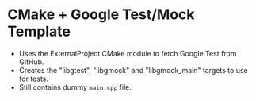 # CMake + Google Test/Mock Template

- Uses the ExternalProject CMake module to fetch Google Test from GitHub.
- Creates the "libgtest", "libgmock" and "libgmock_main" targets
  to use for tests.
- Still contains dummy `main.cpp` file.
